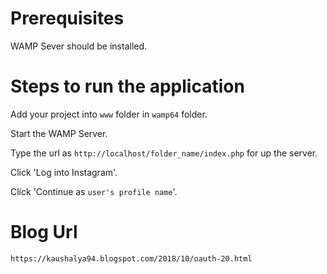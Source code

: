 # Prerequisites

WAMP Sever should be installed.

# Steps to run the application

Add your project into `www` folder in `wamp64` folder.

Start the WAMP Server.

Type the url as `http://localhost/folder_name/index.php` for up the server.

Click 'Log into Instagram'.

Click 'Continue as `user's profile name`'.

# Blog Url
`https://kaushalya94.blogspot.com/2018/10/oauth-20.html`
